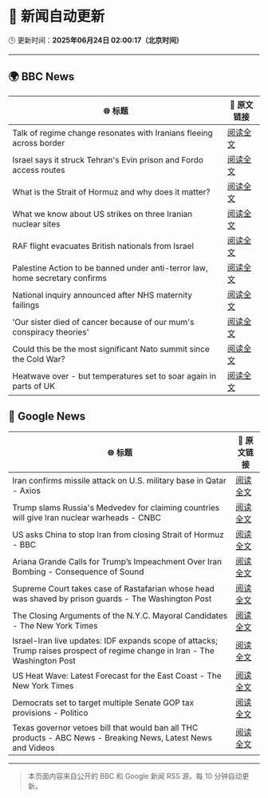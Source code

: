 # 🧠 新闻自动更新

🕒 更新时间：**2025年06月24日 02:00:17（北京时间）**

---

## 🌍 BBC News

| 🌐 标题 | 🔗 原文链接 |
|--------|-------------|
| Talk of regime change resonates with Iranians fleeing across border | [阅读全文](https://www.bbc.com/news/articles/cy9xl4nrq8wo) |
| Israel says it struck Tehran's Evin prison and Fordo access routes | [阅读全文](https://www.bbc.com/news/articles/cp8621gnknjo) |
| What is the Strait of Hormuz and why does it matter? | [阅读全文](https://www.bbc.com/news/articles/c78n6p09pzno) |
| What we know about US strikes on three Iranian nuclear sites | [阅读全文](https://www.bbc.com/news/articles/cvg9r4q99g4o) |
| RAF flight evacuates British nationals from Israel | [阅读全文](https://www.bbc.com/news/articles/cy5wkld3r0xo) |
| Palestine Action to be banned under anti-terror law, home secretary confirms | [阅读全文](https://www.bbc.com/news/articles/c4g83l33wdeo) |
| National inquiry announced after NHS maternity failings | [阅读全文](https://www.bbc.com/news/articles/c994x95yygyo) |
| 'Our sister died of cancer because of our mum's conspiracy theories' | [阅读全文](https://www.bbc.com/news/articles/crenzwyvpn1o) |
| Could this be the most significant Nato summit since the Cold War? | [阅读全文](https://www.bbc.com/news/articles/cqjqvr75v1jo) |
| Heatwave over - but temperatures set to soar again in parts of UK | [阅读全文](https://www.bbc.com/weather/articles/cj0mr0l5d9eo) |

## 📰 Google News

| 🌐 标题 | 🔗 原文链接 |
|--------|-------------|
| Iran confirms missile attack on U.S. military base in Qatar - Axios | [阅读全文](https://news.google.com/rss/articles/CBMidEFVX3lxTE8wNjdNUlpiS1o3UFp3RVNQd1JxUUU5Znh2aHNWMWNPNGtCSkdaS3hmTU45SlhlNzRaOWpwbG90LUVlT18wZVlWT0hLLTZRNVp2aFNtand0VWJwSWVfdGVLcXh1c0RTZVFocXNNSjBiZk5JR3BH?oc=5) |
| Trump slams Russia's Medvedev for claiming countries will give Iran nuclear warheads - CNBC | [阅读全文](https://news.google.com/rss/articles/CBMie0FVX3lxTFBjUjA0SWMtT01hcUIwTGRCRF9VdU5qZ1RmRlBhYXdVRkZFV09mTWhNMjZOTFVYd2daaFV3azVHM1dQd1NqcmhGV1QycTE3bDZaeGp2cFRZc2RKbWNEREtiSzh4UXNsaDlTVXBraklmeG9JY2JoQ3FkMDVqNNIBgAFBVV95cUxNTUZsLVE3OGNsaVZwczg1TmVLY1lObEZYTmFuSjNHZW1LZTFXdGptNzVDeWNXdlQxMnVFRHIwNTlEY0FWX19ZT2FTbGM5QXpOMFl3elhGSUNnTVR3RDNRSkpRejNKci1VcG1UYUNfWTJKQXpOMVlyTGt3c1RJNXNVNA?oc=5) |
| US asks China to stop Iran from closing Strait of Hormuz - BBC | [阅读全文](https://news.google.com/rss/articles/CBMiWkFVX3lxTE5ib0xUaDJFNi1NUElqUm0zX255ajB0MjYtVW9nM2U5Um1FWUpGbmVJZ0xoWFdlQjNtQ2Z3b0d2LVEyLXhVQ01aM2d3RVVIZ3pGd25qNm5wVndVQdIBX0FVX3lxTE1KQVg0T1ZPS1RqbXA5X1g1b3NLajVtNWM3ZGtsVmFaWGcyYUdZZEV6elBWRjNPeFFfYlgzYUhOZDVEV3VicEpUY25PaEVmMUZwMzNzU2FNcEFOWFhMNnVj?oc=5) |
| Ariana Grande Calls for Trump’s Impeachment Over Iran Bombing - Consequence of Sound | [阅读全文](https://news.google.com/rss/articles/CBMimAFBVV95cUxPTHhKOE9SYmhJVi10Z3ZhWEV5U0ZudXNjSnVtRjhLUmMtNWhWdUpDOURIUWRkMzJla000Rmk4ODV6TnFTRGxrcUh0X0ZIU2ZSUkJWWXNGS09TZGJ0em0wN2lqYnJvdTdYMUNFd1ZvVkxTdm1FZTFxcFVBUnE0WEtmaFFOc3Z4anV3Rm1NUkFiRUlxenRPSWJEUw?oc=5) |
| Supreme Court takes case of Rastafarian whose head was shaved by prison guards - The Washington Post | [阅读全文](https://news.google.com/rss/articles/CBMisgFBVV95cUxQb0w5X0R4Q0dHdXB0N2ZTYTJGVnQyTk9xemlnZVYtRjJ5OGl0clZPRzZoa0ZyUmk5Qjk5NS1FMzRmd1dDVDI1bmg2SU1tOEVoY1JocFpKRmEwUlhFYkw5cTFUc0RETmZ0TEoyZVR2TDh2VFVpTDVCamFaRUZpSG1CMVhqWUlxVjVWQ0d3azM3M3VFRnZlVzdWbUVVdExwVDVhSnhSbmtqam93T1ZPS0l6azNn?oc=5) |
| The Closing Arguments of the N.Y.C. Mayoral Candidates - The New York Times | [阅读全文](https://news.google.com/rss/articles/CBMifkFVX3lxTE5vMGJnMkpjV2l5dlNlVm9VS2FjVlFPVUZfSGx4d1V4NUt0eUJOeVdVVzA1ZFJ5QXhRWlZuZHZQSEVkbFluZEd2cXhIRWZ2RWhCQ0J1czFpQVRCRFhvcE1jakhjOHJ5NEhURHpRVXZXZEFVN0JBbTRQMHFocDI5Zw?oc=5) |
| Israel-Iran live updates: IDF expands scope of attacks; Trump raises prospect of regime change in Iran - The Washington Post | [阅读全文](https://news.google.com/rss/articles/CBMiigFBVV95cUxPNGozamNyV0tfV0otVTdDbmpDUEJ5ZnFOYTNoQVh4UENfN0Jpc0Z1OFNFRkM2Q0pINDBLN3N5MHhHWlNmYWNNQ1NUQzdlM1B2SjBZLTVqM1VRZk9GRzV5d1R2a1ZDMlNVaEkwQWFxbklGTzUtTWRkWnQtVmUzSFl5ZUZpVnJQT3k4cmc?oc=5) |
| US Heat Wave: Latest Forecast for the East Coast - The New York Times | [阅读全文](https://news.google.com/rss/articles/CBMiekFVX3lxTE5SM29hdzJVaWtTY1RHS19YbnZBOXd3RUQzNnJyTV8wRnpwTEFULXdWZG9GdXl4V1RxLUxmVm9UT2JkOWZUOHItYllXeFBPbWFYMlRMcldxUHZreWdxcXBUVWZldkVtejlzcElaTFFTMkhOR3pJcm4yd1Z3?oc=5) |
| Democrats set to target multiple Senate GOP tax provisions - Politico | [阅读全文](https://news.google.com/rss/articles/CBMipwFBVV95cUxQZ0h1UFo3VVQyQWJlYjE0LVlWajN1eC1xZDlkc2R3ODR5TGpjbUhfS0JtMGRTZThQZ0VKM3d1ZGpISnZJSGI2ZGxWU2ZGelVuZzEzX09uRjM2WndDaUxhQkNZQlZDdXNoWEVxdXFoRUZKNVhDWVFuNXROUGRiVUFGeTNCbnJib0RwU0tHSmVoc2hWb2NYUWNfeHRDNGJlMnJoeS11X0ctSQ?oc=5) |
| Texas governor vetoes bill that would ban all THC products - ABC News - Breaking News, Latest News and Videos | [阅读全文](https://news.google.com/rss/articles/CBMikwFBVV95cUxOSGx5WHpLV0R2VUJNQjhNMzZWSU9GWTdRSUdWSVhrUTNTV0puMHZuOWFCV3BjZzdyMllDX1VBMU4wbW8ybmh3cTllYV9lV0ptOGJDcmdXSXdkSGhrYUFWWUZCRkM1RVBqRHg3dENIMUdfUEtzZmZ4OGw2a1pabDBGbVhFQThyY3RyVXI3T1FSUU5rQk3SAZgBQVVfeXFMT3FQTjBBRlVCU2VpbWxjM0ZQTHR3dXN2aTFMU1h5bVBPWGJMT2RndWw1aHRsUUFiVnI3emtNc050RWpXVXVJZnB2VTdaYUFTMGU1c2Y1RjJoYktVb1ZuVFhGdGJQNV9VUzNhek1ZX0lNdGJjU2tTZ0hlWXNQRmhXQlk3RTcwT2FFcUxvelExTy12QnJJUEh3Y0E?oc=5) |

---
> 本页面内容来自公开的 BBC 和 Google 新闻 RSS 源，每 10 分钟自动更新。